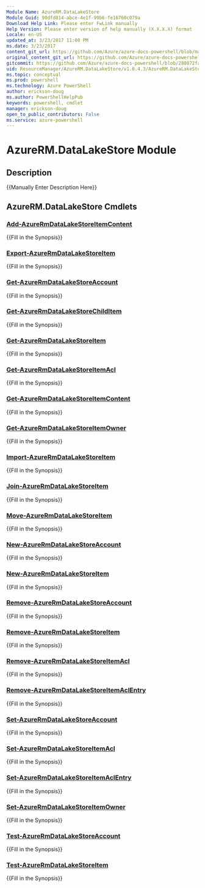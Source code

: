 ```yaml
---
Module Name: AzureRM.DataLakeStore
Module Guid: 90dfd814-abce-4e1f-99b6-fe16760c079a
Download Help Link: Please enter FwLink manually
Help Version: Please enter version of help manually (X.X.X.X) format
Locale: en-US
updated_at: 3/23/2017 11:00 PM
ms.date: 3/23/2017
content_git_url: https://github.com/Azure/azure-docs-powershell/blob/master/azureps-cmdlets-docs/ResourceManager/AzureRM.DataLakeStore/v1.0.4.3/AzureRM.DataLakeStore.md
original_content_git_url: https://github.com/Azure/azure-docs-powershell/blob/master/azureps-cmdlets-docs/ResourceManager/AzureRM.DataLakeStore/v1.0.4.3/AzureRM.DataLakeStore.md
gitcommit: https://github.com/Azure/azure-docs-powershell/blob/280872fa529e03be2466fa2252957a2060a9dfe4/azureps-cmdlets-docs/ResourceManager/AzureRM.DataLakeStore/v1.0.4.3/AzureRM.DataLakeStore.md
uid: ResourceManager/AzureRM.DataLakeStore/v1.0.4.3/AzureRM.DataLakeStore.md
ms.topic: conceptual
ms.prod: powershell
ms.technology: Azure PowerShell
author: erickson-doug
ms.author: PowerShellHelpPub
keywords: powershell, cmdlet
manager: erickson-doug
open_to_public_contributors: False
ms.service: azure-powershell
---
```


# AzureRM.DataLakeStore Module
## Description
{{Manually Enter Description Here}}

## AzureRM.DataLakeStore Cmdlets
### [Add-AzureRmDataLakeStoreItemContent](Add-AzureRmDataLakeStoreItemContent.md)
{{Fill in the Synopsis}}

### [Export-AzureRmDataLakeStoreItem](Export-AzureRmDataLakeStoreItem.md)
{{Fill in the Synopsis}}

### [Get-AzureRmDataLakeStoreAccount](Get-AzureRmDataLakeStoreAccount.md)
{{Fill in the Synopsis}}

### [Get-AzureRmDataLakeStoreChildItem](Get-AzureRmDataLakeStoreChildItem.md)
{{Fill in the Synopsis}}

### [Get-AzureRmDataLakeStoreItem](Get-AzureRmDataLakeStoreItem.md)
{{Fill in the Synopsis}}

### [Get-AzureRmDataLakeStoreItemAcl](Get-AzureRmDataLakeStoreItemAcl.md)
{{Fill in the Synopsis}}

### [Get-AzureRmDataLakeStoreItemContent](Get-AzureRmDataLakeStoreItemContent.md)
{{Fill in the Synopsis}}

### [Get-AzureRmDataLakeStoreItemOwner](Get-AzureRmDataLakeStoreItemOwner.md)
{{Fill in the Synopsis}}

### [Import-AzureRmDataLakeStoreItem](Import-AzureRmDataLakeStoreItem.md)
{{Fill in the Synopsis}}

### [Join-AzureRmDataLakeStoreItem](Join-AzureRmDataLakeStoreItem.md)
{{Fill in the Synopsis}}

### [Move-AzureRmDataLakeStoreItem](Move-AzureRmDataLakeStoreItem.md)
{{Fill in the Synopsis}}

### [New-AzureRmDataLakeStoreAccount](New-AzureRmDataLakeStoreAccount.md)
{{Fill in the Synopsis}}

### [New-AzureRmDataLakeStoreItem](New-AzureRmDataLakeStoreItem.md)
{{Fill in the Synopsis}}

### [Remove-AzureRmDataLakeStoreAccount](Remove-AzureRmDataLakeStoreAccount.md)
{{Fill in the Synopsis}}

### [Remove-AzureRmDataLakeStoreItem](Remove-AzureRmDataLakeStoreItem.md)
{{Fill in the Synopsis}}

### [Remove-AzureRmDataLakeStoreItemAcl](Remove-AzureRmDataLakeStoreItemAcl.md)
{{Fill in the Synopsis}}

### [Remove-AzureRmDataLakeStoreItemAclEntry](Remove-AzureRmDataLakeStoreItemAclEntry.md)
{{Fill in the Synopsis}}

### [Set-AzureRmDataLakeStoreAccount](Set-AzureRmDataLakeStoreAccount.md)
{{Fill in the Synopsis}}

### [Set-AzureRmDataLakeStoreItemAcl](Set-AzureRmDataLakeStoreItemAcl.md)
{{Fill in the Synopsis}}

### [Set-AzureRmDataLakeStoreItemAclEntry](Set-AzureRmDataLakeStoreItemAclEntry.md)
{{Fill in the Synopsis}}

### [Set-AzureRmDataLakeStoreItemOwner](Set-AzureRmDataLakeStoreItemOwner.md)
{{Fill in the Synopsis}}

### [Test-AzureRmDataLakeStoreAccount](Test-AzureRmDataLakeStoreAccount.md)
{{Fill in the Synopsis}}

### [Test-AzureRmDataLakeStoreItem](Test-AzureRmDataLakeStoreItem.md)
{{Fill in the Synopsis}}

